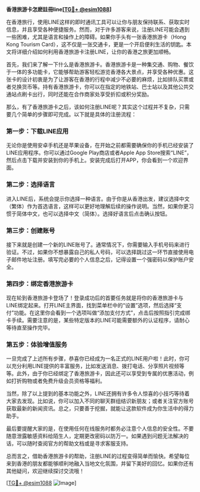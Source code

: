 **香港旅游卡怎麽註冊line[[TG💪+ @esim1088](https://t.me/s/esim1088)]**

在香港旅行，使用LINE这样的即时通讯工具可以让你与朋友保持联系、获取实时信息，并且享受各种便捷服务。然而，对于许多游客来说，注册LINE可能会遇到一些困难，尤其是语言和操作上的障碍。如果你手头有一张香港旅游卡（Hong Kong Tourism Card），这不仅是一张交通卡，更是一个开启便利生活的钥匙。本文将详细介绍如何利用香港旅游卡注册LINE，让你的香港之旅更加顺畅。

首先，我们来了解一下什么是香港旅游卡。香港旅游卡是一种集交通、购物、餐饮于一体的多功能卡，它能够帮助游客轻松游览香港各大景点，并享受各种优惠。这张卡的设计初衷是为了让游客在香港的行程中减少不必要的麻烦，比如排队买票或者兑换货币等。持有香港旅游卡，你可以在指定的地铁站、巴士站以及其他公共交通站点刷卡出行，同时还能在合作商家处享受折扣或积分奖励。

那么，有了香港旅游卡之后，该如何注册LINE呢？其实这个过程并不复杂，只需要几个简单的步骤即可完成。以下就是具体的注册流程：

### 第一步：下载LINE应用

无论你是使用安卓手机还是苹果设备，在开始之前都需要确保你的手机已经安装了LINE应用程序。你可以通过Google Play商店或者Apple App Store搜索“LINE”，然后点击下载并安装到你的手机上。安装完成后打开APP，你会看到一个欢迎界面。

### 第二步：选择语言

进入LINE后，系统会提示你选择一种语言。由于你是从香港出发，建议选择中文（繁体）作为首选语言，这样可以更好地理解后续的操作说明。当然，如果你更习惯于简体中文，也可以选择中文（简体）。选择好语言后点击确认按钮。

### 第三步：创建账号

接下来就是创建一个新的LINE账号了。通常情况下，你需要输入手机号码来进行验证。不过，如果你不想暴露自己的私人号码，可以选择跳过这一环节直接使用电子邮件地址注册。填写完必要的个人信息之后，记得设置一个强密码以保护账户安全。

### 第四步：绑定香港旅游卡

现在轮到香港旅游卡登场了！登录成功后的首要任务就是将你的香港旅游卡与LINE绑定起来。打开LINE主界面，找到菜单栏中的“设置”选项，然后选择“支付”功能。在这里你会看到一个选项叫做“添加支付方式”，点击后按照指引完成绑卡手续。需要注意的是，某些特定版本的LINE可能需要额外的认证程序，请耐心等待直至操作完毕。

### 第五步：体验增值服务

一旦完成了上述所有步骤，恭喜你已经成为一名正式的LINE用户啦！此时，你可以充分利用LINE提供的丰富服务，比如发送消息、拨打电话、分享照片视频等等。此外，由于你已经绑定了香港旅游卡，因此还可以享受到专属的优惠活动，例如打折购物或者免费升级会员资格等福利。

当然，除了以上提到的基本功能之外，LINE还拥有许多令人惊喜的小技巧等待着大家去发现。比如说，你可以加入不同的聊天群组结识新朋友；或者关注官方账号获取最新的新闻资讯。总之，只要善于挖掘，就能让这款软件成为你生活中的得力助手。

最后要提醒大家的是，在使用任何在线服务时都务必注意个人信息的安全性。不要随意泄露敏感资料给陌生人，定期更改密码以防万一。如果遇到问题无法解决的话，可以随时查阅官方的帮助文档或是寻求客服支持。

总而言之，借助香港旅游卡的帮助，注册LINE的过程变得简单而愉快。希望每位来到香港的朋友都能够顺利地融入当地文化氛围，并留下美好的回忆。如果你还有其他疑问，欢迎继续探讨交流哦！

[[TG💪+ @esim1088](https://t.me/s/esim1088) ![Image](https://i.postimg.cc/4NQfJmqS/Snipaste-2025-05-13-00-14-12.png)]